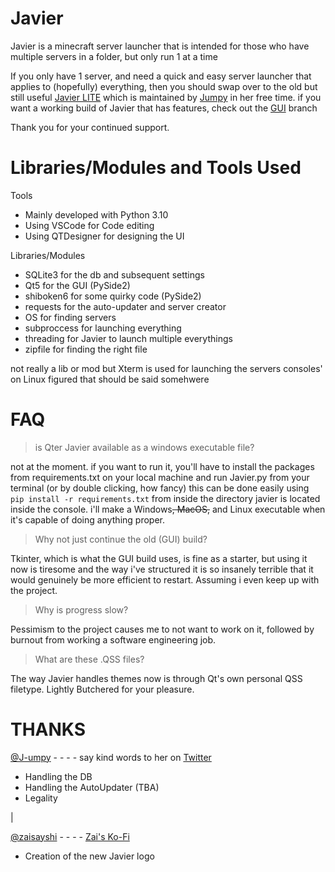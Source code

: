 # Javier
Javier is a minecraft server launcher that is intended for those who have multiple servers in a folder, but only run 1 at a time

If you only have 1 server, and need a quick and easy server launcher that applies to (hopefully) everything, then you should swap over to the old but still useful [Javier LITE](https://github.com/Neeko-iko/JavierLauncher/tree/LITE) which is maintained by [Jumpy](https://www.github.com/J-umpy) in her free time.
if you want a working build of Javier that has features, check out the [GUI](https://github.com/Neeko-iko/JavierLauncher/tree/GUI) branch


Thank you for your continued support.


# Libraries/Modules and Tools Used
Tools
 - Mainly developed with Python 3.10
 - Using VSCode for Code editing
 - Using QTDesigner for designing the UI

Libraries/Modules
 - SQLite3 for the db and subsequent settings
 - Qt5 for the GUI (PySide2)
 - shiboken6 for some quirky code (PySide2)
 - requests for the auto-updater and server creator
 - OS for finding servers
 - subproccess for launching everything
 - threading for Javier to launch multiple everythings
 - zipfile for finding the right file



not really a lib or mod but Xterm is used for launching the servers consoles' on Linux
figured that should be said somehwere


# FAQ
> is Qter Javier available as a windows executable file?

not at the moment. if you want to run it, you'll have to install the packages from requirements.txt on your local machine and run Javier.py from your terminal (or by double clicking, how fancy)
this can be done easily using ` pip install -r requirements.txt` from inside the directory javier is located inside the console.
i'll make a Windows~~, MacOS,~~ and Linux executable when it's capable of doing anything proper. 

> Why not just continue the old (GUI) build?

Tkinter, which is what the GUI build uses, is fine as a starter, but using it now is tiresome and the way i've structured it is so insanely terrible that it would genuinely be more efficient to restart.  Assuming i even keep up with the project.

> Why is progress slow?

Pessimism to the project causes me to not want to work on it, followed by burnout from working a software engineering job.

> What are these .QSS files?

The way Javier handles themes now is through Qt's own personal QSS filetype.  Lightly Butchered for your pleasure.



# THANKS
[@J-umpy](https://www.github.com/jumpyvonvagabond) - - - - say kind words to her on [Twitter](https://twitter.com/J_umpy)
 - Handling the DB 
 - Handling the AutoUpdater (TBA)
 - Legality 

|

[@zaisayshi](https://twitter.com/zaisayshi) - - - - [Zai's Ko-Fi](https://ko-fi.com/zaisayshi)
 - Creation of the new Javier logo
 


